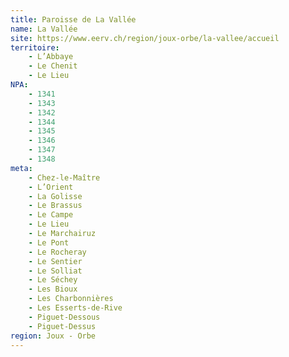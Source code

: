 ```yaml
---
title: Paroisse de La Vallée
name: La Vallée
site: https://www.eerv.ch/region/joux-orbe/la-vallee/accueil
territoire:
    - L’Abbaye
    - Le Chenit
    - Le Lieu
NPA:
    - 1341
    - 1343
    - 1342
    - 1344
    - 1345
    - 1346
    - 1347
    - 1348
meta:
    - Chez-le-Maître
    - L’Orient
    - La Golisse
    - Le Brassus
    - Le Campe
    - Le Lieu
    - Le Marchairuz
    - Le Pont
    - Le Rocheray
    - Le Sentier
    - Le Solliat
    - Le Séchey
    - Les Bioux
    - Les Charbonnières
    - Les Esserts-de-Rive
    - Piguet-Dessous
    - Piguet-Dessus
region: Joux - Orbe
---
```

